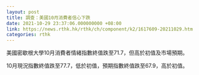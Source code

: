 ```yaml
---
layout: post
title: 調查：美國10月消費者信心下跌
date: 2021-10-29 23:37:06.000000000 +08:00
link: https://news.rthk.hk/rthk/ch/component/k2/1617609-20211029.htm
categories: rthk
---
```


美國密歇根大學10月消費者情緒指數終值跌至71.7，但高於初值及市場預期。

10月現況指數終值跌至77.7，低於初值，預期指數終值跌至67.9，高於初值。
